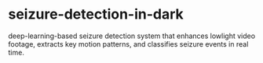 # seizure-detection-in-dark
deep-learning-based seizure detection system that enhances lowlight video footage, extracts key motion patterns, and classifies seizure events in real time.
